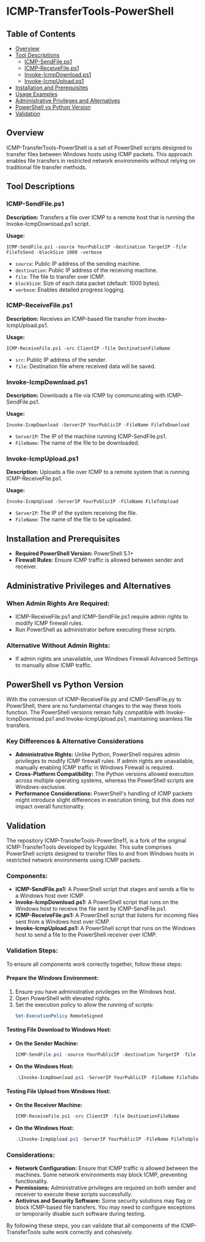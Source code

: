 # ICMP-TransferTools-PowerShell

## Table of Contents
- [Overview](#overview)
- [Tool Descriptions](#tool-descriptions)
  - [ICMP-SendFile.ps1](#icmp-sendfileps1)
  - [ICMP-ReceiveFile.ps1](#icmp-receivefileps1)
  - [Invoke-IcmpDownload.ps1](#invoke-icmpdownloadps1)
  - [Invoke-IcmpUpload.ps1](#invoke-icmpuploadps1)
- [Installation and Prerequisites](#installation-and-prerequisites)
- [Usage Examples](#usage-examples)
- [Administrative Privileges and Alternatives](#administrative-privileges-and-alternatives)
- [PowerShell vs Python Version](#powershell-vs-python-version)
- [Validation](#validation)

## Overview
ICMP-TransferTools-PowerShell is a set of PowerShell scripts designed to transfer files between Windows hosts using ICMP packets. This approach enables file transfers in restricted network environments without relying on traditional file transfer methods.

## Tool Descriptions
### ICMP-SendFile.ps1
**Description:** Transfers a file over ICMP to a remote host that is running the Invoke-IcmpDownload.ps1 script.

**Usage:**
```
ICMP-SendFile.ps1 -source YourPublicIP -destination TargetIP -file FileToSend -blockSize 1000 -verbose
```
- `source`: Public IP address of the sending machine.
- `destination`: Public IP address of the receiving machine.
- `file`: The file to transfer over ICMP.
- `blockSize`: Size of each data packet (default: 1000 bytes).
- `verbose`: Enables detailed progress logging.

### ICMP-ReceiveFile.ps1
**Description:** Receives an ICMP-based file transfer from Invoke-IcmpUpload.ps1.

**Usage:**
```
ICMP-ReceiveFile.ps1 -src ClientIP -file DestinationFileName
```
- `src`: Public IP address of the sender.
- `file`: Destination file where received data will be saved.

### Invoke-IcmpDownload.ps1
**Description:** Downloads a file via ICMP by communicating with ICMP-SendFile.ps1.

**Usage:**
```
Invoke-IcmpDownload -ServerIP YourPublicIP -FileName FileToDownload
```
- `ServerIP`: The IP of the machine running ICMP-SendFile.ps1.
- `FileName`: The name of the file to be downloaded.

### Invoke-IcmpUpload.ps1
**Description:** Uploads a file over ICMP to a remote system that is running ICMP-ReceiveFile.ps1.

**Usage:**
```
Invoke-IcmpUpload -ServerIP YourPublicIP -FileName FileToUpload
```
- `ServerIP`: The IP of the system receiving the file.
- `FileName`: The name of the file to be uploaded.

## Installation and Prerequisites
- **Required PowerShell Version:** PowerShell 5.1+
- **Firewall Rules:** Ensure ICMP traffic is allowed between sender and receiver.

## Administrative Privileges and Alternatives
### When Admin Rights Are Required:
- ICMP-ReceiveFile.ps1 and ICMP-SendFile.ps1 require admin rights to modify ICMP firewall rules.
- Run PowerShell as administrator before executing these scripts.

### Alternative Without Admin Rights:
- If admin rights are unavailable, use Windows Firewall Advanced Settings to manually allow ICMP traffic.

## PowerShell vs Python Version
With the conversion of ICMP-ReceiveFile.py and ICMP-SendFile.py to PowerShell, there are no fundamental changes to the way these tools function. The PowerShell versions remain fully compatible with Invoke-IcmpDownload.ps1 and Invoke-IcmpUpload.ps1, maintaining seamless file transfers.

### Key Differences & Alternative Considerations
- **Administrative Rights:** Unlike Python, PowerShell requires admin privileges to modify ICMP firewall rules. If admin rights are unavailable, manually enabling ICMP traffic in Windows Firewall is required.
- **Cross-Platform Compatibility:** The Python versions allowed execution across multiple operating systems, whereas the PowerShell scripts are Windows-exclusive.
- **Performance Considerations:** PowerShell's handling of ICMP packets might introduce slight differences in execution timing, but this does not impact overall functionality.

## Validation
The repository ICMP-TransferTools-PowerShe11, is a fork of the original ICMP-TransferTools developed by Icyguider. This suite comprises PowerShell scripts designed to transfer files to and from Windows hosts in restricted network environments using ICMP packets.

### Components:
- **ICMP-SendFile.ps1:** A PowerShell script that stages and sends a file to a Windows host over ICMP.
- **Invoke-IcmpDownload.ps1:** A PowerShell script that runs on the Windows host to receive the file sent by ICMP-SendFile.ps1.
- **ICMP-ReceiveFile.ps1:** A PowerShell script that listens for incoming files sent from a Windows host over ICMP.
- **Invoke-IcmpUpload.ps1:** A PowerShell script that runs on the Windows host to send a file to the PowerShell receiver over ICMP.

### Validation Steps:
To ensure all components work correctly together, follow these steps:

#### Prepare the Windows Environment:
1. Ensure you have administrative privileges on the Windows host.
2. Open PowerShell with elevated rights.
3. Set the execution policy to allow the running of scripts:
   ```powershell
   Set-ExecutionPolicy RemoteSigned
   ```

#### Testing File Download to Windows Host:
- **On the Sender Machine:**
  ```powershell
  ICMP-SendFile.ps1 -source YourPublicIP -destination TargetIP -file FileToSend
  ```
- **On the Windows Host:**
  ```powershell
  .\Invoke-IcmpDownload.ps1 -ServerIP YourPublicIP -FileName FileToDownload
  ```

#### Testing File Upload from Windows Host:
- **On the Receiver Machine:**
  ```powershell
  ICMP-ReceiveFile.ps1 -src ClientIP -file DestinationFileName
  ```
- **On the Windows Host:**
  ```powershell
  .\Invoke-IcmpUpload.ps1 -ServerIP YourPublicIP -FileName FileToUpload
  ```

### Considerations:
- **Network Configuration:** Ensure that ICMP traffic is allowed between the machines. Some network environments may block ICMP, preventing functionality.
- **Permissions:** Administrative privileges are required on both sender and receiver to execute these scripts successfully.
- **Antivirus and Security Software:** Some security solutions may flag or block ICMP-based file transfers. You may need to configure exceptions or temporarily disable such software during testing.

By following these steps, you can validate that all components of the ICMP-TransferTools suite work correctly and cohesively.
